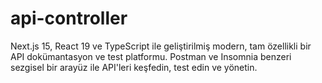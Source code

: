 # api-controller
Next.js 15, React 19 ve TypeScript ile geliştirilmiş modern, tam özellikli bir API dokümantasyon ve test platformu. Postman ve Insomnia benzeri sezgisel bir arayüz ile API'leri keşfedin, test edin ve yönetin.
